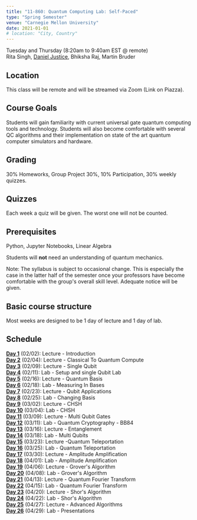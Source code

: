 ```yaml
---
title: "11-860: Quantum Computing Lab: Self-Paced"
type: "Spring Semester"
venue: "Carnegie Mellon University"
date: 2021-01-01
# location: "City, Country"
---
```



Tuesday and Thursday (8:20am to 9:40am EST @ remote)   
Rita Singh, [Daniel Justice](https://thequantumturtle.github.io/), Bhiksha Raj, Martin Bruder


## Location
This class will be remote and will be streamed via Zoom (Link on Piazza). 

## Course Goals
Students will gain familiarity with current universal gate quantum computing tools and technology. Students will also become comfortable with several QC algorithms and their implementation on state of the art quantum computer simulators and hardware. 

## Grading
30% Homeworks, Group Project 30%, 10% Participation, 30% weekly quizzes.

## Quizzes
Each week a quiz will be given. The worst one will not be counted.

## Prerequisites
Python, Jupyter Notebooks, Linear Algebra

Students will **not** need an understanding of quantum mechanics.


Note: The syllabus is subject to occasional change. This is especially the case in the latter half of the semester once your professors have become comfortable with the group's overall skill level. Adequate notice will be given.


## Basic course structure

Most weeks are designed to be 1 day of lecture and 1 day of lab. 


## Schedule
[**Day 1**](/courses/2021-Spring-11860/syllabus/1-Introduction) (02/02): Lecture - Introduction  
[**Day 2**](/courses/2021-Spring-11860/syllabus/2-Classical-To-Quantum) (02/04): Lecture - Classical To Quantum Compute  
[**Day 3**](/courses/2021-Spring-11860/syllabus/3-One-Qubit) (02/09): Lecture - Single Qubit  
[**Day 4**](/courses/2021-Spring-11860/syllabus/4-Intro-Lab) (02/11): Lab - Setup and single Qubit Lab  
[**Day 5**](/courses/2021-Spring-11860/syllabus/5-Quantum-Basis) (02/16): Lecture - Quantum Basis  
[**Day 6**](/courses/2021-Spring-11860/syllabus/6-Measuring-In-Bases) (02/18): Lab - Measuring In Bases  
[**Day 7**](/courses/2021-Spring-11860/syllabus/7-Qubit-Applications) (02/23): Lecture - Qubit Applications  
[**Day 8**](/courses/2021-Spring-11860/syllabus/8-Changing-Basis) (02/25): Lab - Changing Basis  
[**Day 9**](/courses/2021-Spring-11860/syllabus/9-CHSH) (03/02): Lecture - CHSH  
[**Day 10**](/courses/2021-Spring-11860/syllabus/10-CHSH) (03/04): Lab - CHSH  
[**Day 11**](/courses/2021-Spring-11860/syllabus/11-Multi-Qubit-Gates) (03/09): Lecture - Multi Qubit Gates  
[**Day 12**](/courses/2021-Spring-11860/syllabus/12-BB84) (03/11): Lab - Quantum Cryptography - BB84  
[**Day 13**](/courses/2021-Spring-11860/syllabus/13-Entanglement) (03/16): Lecture - Entanglement  
[**Day 14**](/courses/2021-Spring-11860/syllabus/14-Multi-Qubit-Lab) (03/18): Lab - Multi Qubits  
[**Day 15**](/courses/2021-Spring-11860/syllabus/15-Quantum-Teleportation) (03/23): Lecture -Quantum Teleportation  
[**Day 16**](/courses/2021-Spring-11860/syllabus/16-Quantum-Teleportation) (03/25): Lab - Quantum Teleportation  
[**Day 17**](/courses/2021-Spring-11860/syllabus/17-Simon-&-Deutsch) (03/30): Lecture - Amplitude Amplification  
[**Day 18**](/courses/2021-Spring-11860/syllabus/18-Simon-&-Deutsch) (04/01): Lab - Amplitude Amplification  
[**Day 19**](/courses/2021-Spring-11860/syllabus/19-Quantum-Search) (04/06): Lecture - Grover's Algorithm  
[**Day 20**](/courses/2021-Spring-11860/syllabus/20-Quantum-Search) (04/08): Lab - Grover's Algorithm  
[**Day 21**](/courses/2021-Spring-11860/syllabus/21-QFT) (04/13): Lecture - Quantum Fourier Transform  
[**Day 22**](/courses/2021-Spring-11860/syllabus/22-QFT) (04/15): Lab - Quantum Fourier Transform  
[**Day 23**](/courses/2021-Spring-11860/syllabus/23-Shots) (04/20): Lecture - Shor's Algorithm  
[**Day 24**](/courses/2021-Spring-11860/syllabus/24-Shors) (04/22): Lab - Shor's Algorithm   
[**Day 25**](/courses/2021-Spring-11860/syllabus/25-Advanced-Topic) (04/27): Lecture - Advanced Algorithms  
[**Day 26**](/courses/2021-Spring-11860/syllabus/26-Presentation) (04/29): Lab - Presentations  



<!-- *Schedule with assignments, readings, etc. can be found [here](schedule)* -->